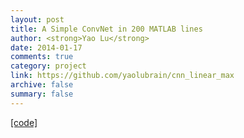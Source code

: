 ```yaml
---
layout: post
title: A Simple ConvNet in 200 MATLAB lines
author: <strong>Yao Lu</strong>
date: 2014-01-17
comments: true
category: project
link: https://github.com/yaolubrain/cnn_linear_max
archive: false
summary: false
---
```


<p>
<a href="https://github.com/yaolubrain/cnn_linear_max">[code]</a>
</p>
